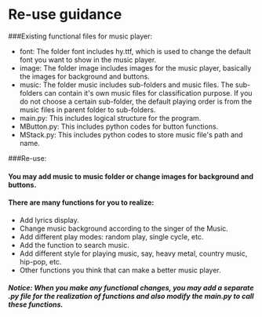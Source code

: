 Re-use guidance
===============

###Existing functional files for music player:
* font: The folder font includes hy.ttf, which is used to change the default font you want to show in the music player.
* image: The folder image includes images for the music player, basically the images for background and buttons.
* music: The folder music includes sub-folders and music files. The sub-folders can contain it's own music files for classification purpose. If you do not choose a certain sub-folder, the default playing order is from the music files in parent folder to sub-folders.
* main.py: This includes logical structure for the program.
* MButton.py: This includes python codes for button functions.
* MStack.py: This includes python codes to store music file's path and name.

###Re-use: 
#### You may add music to music folder or change images for background and buttons.
#### There are many functions for you to realize:
* Add lyrics display.
* Change music background according to the singer of the Music.
* Add different play modes: random play, single cycle, etc.
* Add the function to search music.
* Add different style for playing music, say, heavy metal, country music, hip-pop, etc.
* Other functions you think that can make a better music player.

##### Notice: When you make any functional changes, you may add a separate .py file for the realization of functions and also modify the main.py to call these functions.
